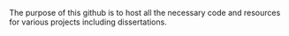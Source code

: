 <!---
AUTHOR: Dinesh Reddy Poddaturi
EMAIL: dineshreddypoddaturi@gmail.com
--->

The purpose of this github is to host all the necessary code and resources for various projects including dissertations.
